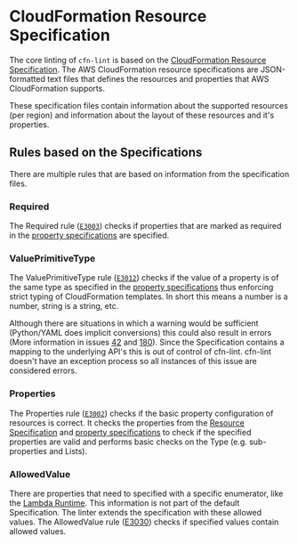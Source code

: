 # CloudFormation Resource Specification
The core linting of `cfn-lint` is based on the [CloudFormation Resource Specification](https://docs.aws.amazon.com/AWSCloudFormation/latest/UserGuide/cfn-resource-specification.html). The AWS CloudFormation resource specifications are JSON-formatted text files that defines the resources and properties that AWS CloudFormation supports.

These specification files contain information about the supported resources (per region) and information about the layout of these resources and it's properties.

## Rules based on the Specifications
There are multiple rules that are based on information from the specification files.

### Required
The Required rule ([`E3003`](/docs/rules.md#E3003)) checks if properties that are marked as required in the [property specifications](https://docs.aws.amazon.com/AWSCloudFormation/latest/UserGuide/cfn-resource-specification-format.html#cfn-resource-specification-format-propertytypes) are specified.

### ValuePrimitiveType
The ValuePrimitiveType rule ([`E3012`](/docs/rules.md#E3012)) checks if the value of a property is of the same type as specified in the [property specifications](https://docs.aws.amazon.com/AWSCloudFormation/latest/UserGuide/cfn-resource-specification-format.html#cfn-resource-specification-format-propertytypes) thus enforcing strict typing of CloudFormation templates. In short this means a number is a number, string is a string, etc.  

Although there are situations in which a warning would be sufficient (Python/YAML does implicit conversions) this could also result in errors (More information in issues [42](https://github.com/awslabs/cfn-python-lint/issues/42) and [180](https://github.com/awslabs/cfn-python-lint/issues/180)). Since the Specification contains a mapping to the underlying API's this is out of control of cfn-lint. cfn-lint doesn't have an exception process so all instances of this issue are considered errors.

### Properties
The Properties rule ([`E3002`](/docs/rules.md#E3002)) checks if the basic property configuration of resources is correct. It checks the properties from the [Resource Specification](https://docs.aws.amazon.com/AWSCloudFormation/latest/UserGuide/cfn-resource-specification-format.html#cfn-resource-specification-format-resourcetype) and [property specifications](https://docs.aws.amazon.com/AWSCloudFormation/latest/UserGuide/cfn-resource-specification-format.html#cfn-resource-specification-format-propertytypes) to check if the specified properties are valid and performs basic checks on the Type (e.g. sub-properties and Lists).

### AllowedValue
There are properties that need to specified with a specific enumerator, like the [Lambda Runtime](https://docs.aws.amazon.com/lambda/latest/dg/API_CreateFunction.html#SSS-CreateFunction-request-Runtime). This information is not part of the default Specification.
The linter extends the specification with these allowed values. The AllowedValue rule ([E3030](/docs/rules.md#E3030)) checks if specified values contain allowed values. 
